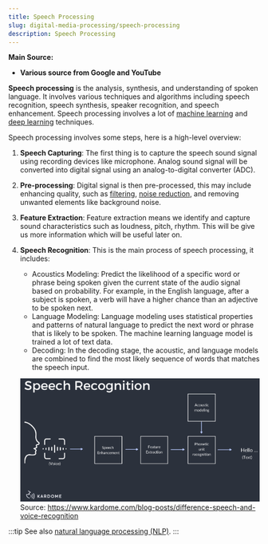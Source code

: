 ```yaml
---
title: Speech Processing
slug: digital-media-processing/speech-processing
description: Speech Processing
---
```


**Main Source:**

- **Various source from Google and YouTube**

**Speech processing** is the analysis, synthesis, and understanding of spoken language. It involves various techniques and algorithms including speech recognition, speech synthesis, speaker recognition, and speech enhancement. Speech processing involves a lot of [machine learning](/machine-learning) and [deep learning](/deep-learning) techniques.

Speech processing involves some steps, here is a high-level overview:

1. **Speech Capturing**: The first thing is to capture the speech sound signal using recording devices like microphone. Analog sound signal will be converted into digital signal using an analog-to-digital converter (ADC).
2. **Pre-processing**: Digital signal is then pre-processed, this may include enhancing quality, such as [filtering](/digital-signal-processing/filtering), [noise reduction](/digital-signal-processing/denoising), and removing unwanted elements like background noise.
3. **Feature Extraction**: Feature extraction means we identify and capture sound characteristics such as loudness, pitch, rhythm. This will be give us more information which will be useful later on.
4. **Speech Recognition**: This is the main process of speech processing, it includes:

   - Acoustics Modeling: Predict the likelihood of a specific word or phrase being spoken given the current state of the audio signal based on probability. For example, in the English language, after a subject is spoken, a verb will have a higher chance than an adjective to be spoken next.
   - Language Modeling: Language modeling uses statistical properties and patterns of natural language to predict the next word or phrase that is likely to be spoken. The machine learning language model is trained a lot of text data.
   - Decoding: In the decoding stage, the acoustic, and language models are combined to find the most likely sequence of words that matches the speech input.

   ![Flowchart of speech processing and a sound signal is identified as hello](./speech-recognition.png)  
   Source: https://www.kardome.com/blog-posts/difference-speech-and-voice-recognition

:::tip
See also [natural language processing (NLP)](/deep-learning/deep-learning-tasks#natural-language-processing-nlp).
:::
